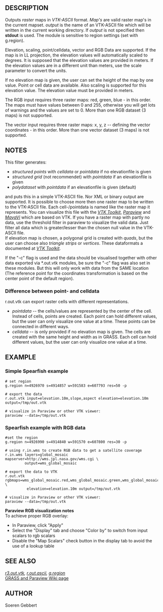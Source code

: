## DESCRIPTION

Outputs *raster* maps in *VTK-ASCII* format. *Map\'s* are valid raster
map\'s in the current mapset. *output* is the name of an VTK-ASCII file
which will be written in the current working directory. If *output* is
not specified then **stdout** is used. The module is sensitive to region
settings (set with g.region).

Elevation, scaling, point/celldata, vector and RGB Data are supported.
If the map is in LL projection, the elevation values will automatically
scaled to degrees. It is supposed that the elevation values are provided
in meters. If the elevation values are in a different unit than meters,
use the scale parameter to convert the units.

If no elevation map is given, the user can set the height of the map by
one value. Point or cell data are available. Also scaling is supported
for this elevation value. The elevation value must be provided in
meters.

The RGB input requires three raster maps: red, green, blue - in this
order. The maps must have values between 0 and 255, otherwise you will
get lots of warnings and the values are set to 0. More than one RGB
dataset (3 maps) is not supported.

The vector input requires three raster maps: x, y, z \-- defining the
vector coordinates - in this order. More than one vector dataset (3
maps) is not supported.

## NOTES

This filter generates:

-   *structured points* with *celldata* or *pointdata* if no
    elevationfile is given
-   *structured grid* (not recommendet) with *pointdata* if an
    elevationfile is given
-   *polydataset* with *pointdata* if an elevationfile is given
    (default)

and puts this in a simple VTK-ASCII file. Nor XML or binary output are
supported. It is possible to choose more then one raster map to be
written to the VTK-ASCII file. Each cell-/pointdata is named like the
raster map it represents. You can visualize this file with the *[VTK
Toolkit](http://www.vtk.org)*, *[Paraview](http://www.paraview.org)* and
*[MayaVi](http://mayavi.sourceforge.net)* which are based on VTK. If you
have a raster map with partly no data, use the threshold filter in
paraview to visualize the valid data. Just filter all data which is
greater/lesser than the chosen null value in the VTK-ASCII file.\
If elevation map is chosen, a polygonal grid is created with *quads*,
but the user can choose also *triangle strips* or *vertices*. These
dataformats a documented at *[VTK Toolkit](http://www.vtk.org)*.

If the \"-c\" flag is used and the data should be visualised together
with other data exported via \*.out.vtk modules, be sure the \"-c\" flag
was also set in these modules. But this will only work with data from
the SAME location (The reference point for the coordinates
transformation is based on the center point of the default region).

### Difference between point- and celldata

r.out.vtk can export raster cells with different representations.

-   *pointdata* \-- the cells/values are represented by the center of
    the cell. Instead of cells, points are created. Each point can hold
    different values, but the user can only visualize one value at a
    time. These points can be connected in different ways.
-   *celldata* \-- is only provided if no elevation map is given. The
    cells are created with the same height and width as in GRASS. Each
    cell can hold different values, but the user can only visualize one
    value at a time.

## EXAMPLE

### Simple Spearfish example

```
# set region
g.region n=4926970 s=4914857 w=591583 e=607793 res=50 -p

# export the data
r.out.vtk input=elevation.10m,slope,aspect elevation=elevation.10m output=/tmp/out.vtk

# visualize in Paraview or other VTK viewer:
paraview --data=/tmp/out.vtk
```

### Spearfish example with RGB data

```
#set the region
g.region n=4926990 s=4914840 w=591570 e=607800 res=30 -p

# using r.in.wms to create RGB data to get a satellite coverage
r.in.wms layers=global_mosaic mapserver=http://wms.jpl.nasa.gov/wms.cgi \
         output=wms_global_mosaic

# export the data to VTK
r.out.vtk rgbmaps=wms_global_mosaic.red,wms_global_mosaic.green,wms_global_mosaic.blue \
          elevation=elevation.10m output=/tmp/out.vtk

# visualize in Paraview or other VTK viewer:
paraview --data=/tmp/out.vtk
```

**Paraview RGB visualization notes**\
To achieve proper RGB overlay:

-   In Paraview, click \"Apply\"
-   Select the \"Display\" tab and choose \"Color by\" to switch from
    input scalars to rgb scalars
-   Disable the \"Map Scalars\" check button in the display tab to avoid
    the use of a lookup table

## SEE ALSO

*[r3.out.vtk](r3.out.vtk.html), [r.out.ascii](r.out.ascii.html),
[g.region](g.region.html)*\
[GRASS and Paraview Wiki
page](https://grasswiki.osgeo.org/wiki/GRASS_and_Paraview)

## AUTHOR

Soeren Gebbert
